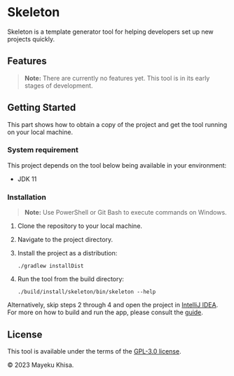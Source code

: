# Skeleton

Skeleton is a template generator tool for helping developers set up new projects quickly.

## Features

> **Note:** There are currently no features yet. This tool is in its early stages of development.

## Getting Started

This part shows how to obtain a copy of the project and get the tool running on your local machine.

### System requirement

This project depends on the tool below being available in your environment:

-  JDK 11

### Installation

> **Note:** Use PowerShell or Git Bash to execute commands on Windows.

1. Clone the repository to your local machine.

2. Navigate to the project directory.

3. Install the project as a distribution:

   ```shell
   ./gradlew installDist
   ```

4. Run the tool from the build directory:

   ```shell
   ./build/install/skeleton/bin/skeleton --help
   ```

Alternatively, skip steps 2 through 4 and open the project in [IntelliJ IDEA][1]. For more on how to build and run the app, please consult the [guide][2].

## License

This tool is available under the terms of the [GPL-3.0 license][3].

&copy; 2023 Mayeku Khisa.

[1]: https://www.jetbrains.com/idea/
[2]: https://www.jetbrains.com/help/idea/running-applications.html
[3]: LICENSE
